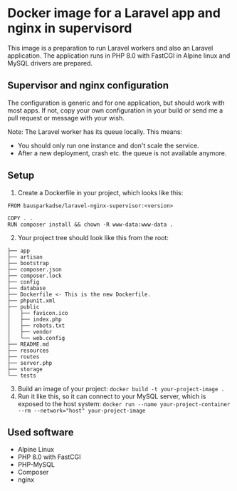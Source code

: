 
# Docker image for a Laravel app and nginx in supervisord

This image is a preparation to run Laravel workers and also an Laravel application.
The application runs in PHP 8.0 with FastCGI in Alpine linux and MySQL drivers are prepared.

## Supervisor and nginx configuration

The configuration is generic and for one application, but should work with most apps. If not, copy your own configuration in your build or send
me a pull request or message with your wish.

Note: The Laravel worker has its queue locally. This means:

- You should only run one instance and don't scale the service.
- After a new deployment, crash etc. the queue is not available anymore.

## Setup

1. Create a Dockerfile in your project, which looks like this:
```
FROM bausparkadse/laravel-nginx-supervisor:<version>

COPY . .
RUN composer install && chown -R www-data:www-data .
```
2. Your project tree should look like this from the root:
```
├── app
├── artisan
├── bootstrap
├── composer.json
├── composer.lock
├── config
├── database
├── Dockerfile <- This is the new Dockerfile.
├── phpunit.xml
├── public
│   ├── favicon.ico
│   ├── index.php
│   ├── robots.txt
│   ├── vendor
│   └── web.config
├── README.md
├── resources
├── routes
├── server.php
├── storage
└── tests
```
3. Build an image of your project:
`docker build -t your-project-image .`
4. Run it like this, so it can connect to your MySQL server, which is exposed to the host system:
`docker run --name your-project-container --rm --network="host" your-project-image`

## Used software

- Alpine Linux
- PHP 8.0 with FastCGI
- PHP-MySQL
- Composer
- nginx
